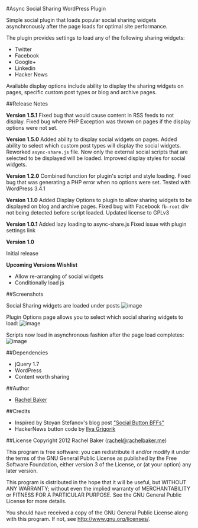 #Async Social Sharing WordPress Plugin

Simple social plugin that loads popular social sharing widgets asynchronously after the page loads for optimal site performance.

The plugin provides settings to load any of the following sharing widgets:

* Twitter
* Facebook
* Google+
* Linkedin
* Hacker News

Available display options include ability to display the sharing widgets on pages, specific custom post types or blog and archive pages.

##Release Notes

__Version 1.5.1__
Fixed bug that would cause content in RSS feeds to not display.
Fixed bug where PHP Exception was thrown on pages if the display options were not set.

__Version 1.5.0__
Added ability to display social widgets on pages.
Added ability to select which custom post types will display the social widgets.
Reworked `async-share.js` file.  Now only the external social scripts that are selected to be displayed will be loaded.
Improved display styles for social widgets.

__Version 1.2.0__
Combined function for plugin's script and style loading.
Fixed bug that was generating a PHP error when no options were set.
Tested with WordPress 3.4.1

__Version 1.1.0__
Added Display Options to plugin to allow sharing widgets to be displayed on blog and archive pages.
Fixed bug with Facebook `fb-root` div not being detected before script loaded.
Updated license to GPLv3

__Version 1.0.1__
Added lazy loading to async-share.js
Fixed issue with plugin settings link

__Version 1.0__

Initial release

__Upcoming Versions Wishlist__

*   Allow re-arranging of social widgets
*   Conditionally load js


##Screenshots

Social Sharing widgets are loaded under posts
![image](https://img.skitch.com/20120425-x5bnprr39qq39jf8mq9ems9ckf.png)

Plugin Options page allows you to select which social sharing widgets to load:
![image](https://img.skitch.com/20120502-apim6gwetaurc2c37a7aqdr2u.png)

Scripts now load in asynchronous fashion after the page load completes:
![image](https://img.skitch.com/20120501-ka4dr14y773262a6nfywxwwty6.png)

##Dependencies

*	jQuery 1.7
*	WordPress
*	Content worth sharing

##Author

- [Rachel Baker](http://rachelbaker.me)

##Credits
 * Inspired by Stoyan Stefanov's blog post ["Social Button BFFs"](http://www.phpied.com/social-button-bffs/)
 * HackerNews button code by [Ilya Grigorik](https://github.com/igrigorik/hackernews-button)

##License
Copyright 2012 Rachel Baker (rachel@rachelbaker.me)

This program is free software: you can redistribute it and/or modify it under the terms of the GNU General Public License as published by the Free Software Foundation, either version 3 of the License, or (at your option) any later version.

This program is distributed in the hope that it will be useful, but WITHOUT ANY WARRANTY; without even the implied warranty of MERCHANTABILITY or FITNESS FOR A PARTICULAR PURPOSE.  See the GNU General Public License for more details.

You should have received a copy of the GNU General Public License along with this program.  If not, see <http://www.gnu.org/licenses/>.

